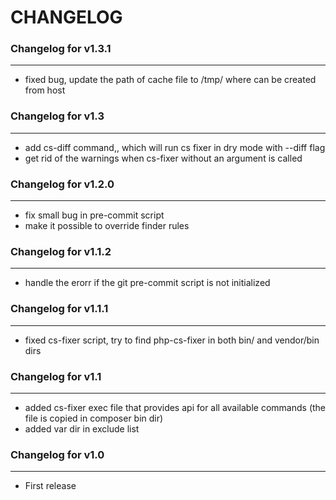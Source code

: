 # CHANGELOG

### Changelog for v1.3.1
--------------------

* fixed bug, update the path of cache file to /tmp/ where can be created from host

### Changelog for v1.3
--------------------

* add cs-diff command,, which will run cs fixer in dry mode with --diff flag
* get rid of the warnings when cs-fixer without an argument is called

### Changelog for v1.2.0
--------------------

* fix small bug in pre-commit script
* make it possible to override finder rules

### Changelog for v1.1.2
--------------------

* handle the erorr if the git pre-commit script is not initialized

### Changelog for v1.1.1
--------------------

* fixed cs-fixer script, try to find php-cs-fixer in both bin/ and vendor/bin dirs

### Changelog for v1.1
--------------------

* added cs-fixer exec file that provides api for all available commands (the file is copied in composer bin dir)
* added var dir in exclude list

### Changelog for v1.0
------------------

* First release
